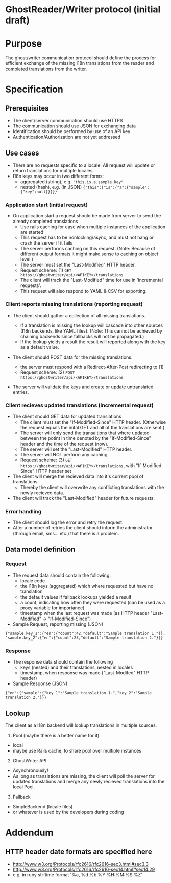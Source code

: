 GhostReader/Writer protocol (initial draft)
===========================================

# Purpose

The ghost/writer communication protocol should define the process for
efficient exchange of the missing i18n translations from the reader and
completed translations from the writer.

# Specification

## Prerequisites

* The client/server communication should use HTTPS
* The communication should use JSON for exchanging data
* Identification should be performed by use of an API key
* Authentication/Authorization are not yet addressed

## Use cases

* There are no requests specific to a locale. All request will update
  or return translations for multiple locales.
* I18n keys may occur in two different forms:
  - aggregated (string), e.g. `"this.is.a.sample.key"`
  - nested (hash), e.g. (in JSON) `{"this":{"is":{"a":{"sample":{"key":null}}}}}`

### Application start (initial request)

* On application start a request should be made from server to send the
  already completed translations
  - Use rails caching for case when multiple instances of the application are started
  - This request has to be nonlocking/async, and must not hang or
    crash the server if it fails
  - The server performs caching on this request. (Note: Because of
    different output formats it might make sense to caching on object
    level.)
  - The server must set the "Last-Modified" HTTP header.
  - Request scheme: (1) `GET https://ghostwriter/api/<APIKEY>/translations`
  - The client will track the "Last-Modified" time for use in
    'incremental requests'.
  - This request will also respond to YAML & CSV for exporting.

### Client reports missing translations (reporting request)

* The client should gather a collection of all missing translations.
  - If a translation is missing the lookup will cascade into other
    sources (I18n backends, like YAML files). (Note: This cannot be
    achieved by chaining backends since fallbacks will not be
    propagated.)
  - If the lookup yields a result the result will reported along with
    the key as a default value.

* The client should POST data for the missing translations.
  - the server must respond with a Redirect-After-Post redirecting to (1)
  - Request scheme: (2) `POST https://ghostwriter/api/<APIKEY>/translations`

* The server will validate the keys and create or update untranslated
  entries.

### Client recieves updated translations (incremental request)

* The client should GET data for updated translations
  - The client must set the "If-Modified-Since" HTTP header. (Otherwise
    the request equals the inital GET and all of the translations are sent.)
  - The server will only send the transaltions that where updated
    between the potint in time denoted by the "If-Modified-Since"
    header and the time of the request (now).
  - The server will set the "Last-Modified" HTTP header.
  - The server will NOT perform any caching.
  - Request scheme: (3) `GET https://ghostwriter/api/<APIKEY>/translations`,
    with "If-Modified-Since" HTTP header set
* The client will merge the recieved data into it's current pool of
  translations.
  - Thereby the client will overwrite any conflicting translations
    with the newly recieved data.
* The client will track the "Last-Modified" header for future requests.

### Error handling

* The client should log the error and retry the request.
* After a number of retries the client should inform the administrator
  (through email, sms... etc.) that there is a problem.

## Data model definition

### Request

* The request data should contain the following:
  - locale code
  - the i18n keys (aggregated) which where requested but have no
    translation
  - the default values if fallback lookups yielded a result
  - a count, indicating how often they were requested (can be used
    as a proxy variable for importance)
  - timestamp when the last request was made
    (as HTTP header "Last-Modified" -> "If-Modified-Since")
* Sample Request, reporting missing (JSON)

```
{"sample.key_1":{"en":{"count":42,"default":"Sample translation 1."}},
"sample.key_2":{"en":{"count":23,"default":"Sample translation 2."}}}
```

### Response

* The response data should contain the following
  - keys (nested) and their translations, nested in locales
  - timestamp, when response was made ("Last-Modifed" HTTP header)
* Sample Response (JSON)

```
{"en":{"sample":{"key_1":"Sample translation 1.","key_2":"Sample translation 2."}}}

```

## Lookup

The client as a I18n backend will lookup translations in multiple sources.

1. Pool (maybe there is a better name for it)
  - local
  - maybe use Rails cache, to share pool over multiple instances
2. GhostWriter API
  - Asynchronously!
  - As long as translations are missing, the client will poll the
    server for updated translations and merge any newly recieved
    translations into the local Pool.
3. Fallback
  - SimpleBackend (locale files)
  - or whatever is used by the developers during coding

# Addendum

## HTTP header date formats are specified here

* http://www.w3.org/Protocols/rfc2616/rfc2616-sec3.html#sec3.3
* http://www.w3.org/Protocols/rfc2616/rfc2616-sec14.html#sec14.29
* e.g. in ruby strftime format '%a, %d %b %Y %H:%M:%S %Z'
